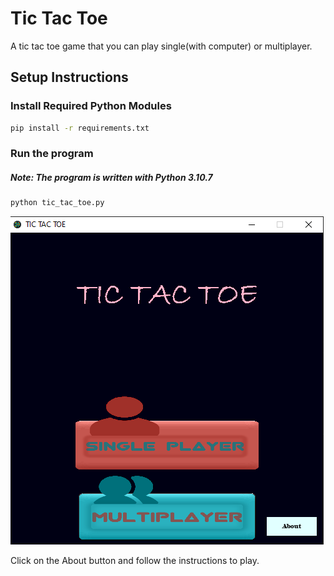 # Tic Tac Toe
A tic tac toe game that you can play single(with computer) or multiplayer.

## Setup Instructions

### Install Required Python Modules

```bash
pip install -r requirements.txt
```
### Run the program
##### Note: The program is written with Python 3.10.7

```bash
python tic_tac_toe.py
```
![Image](https://github.com/abnakore/Pygame/blob/main/tic_tac_toe/sample1.PNG)

Click on the About button and follow the instructions to play.